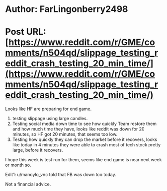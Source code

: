 # Author: FarLingonberry2498
# Post URL: [https://www.reddit.com/r/GME/comments/n504qd/slippage_testing_reddit_crash_testing_20_min_time/](https://www.reddit.com/r/GME/comments/n504qd/slippage_testing_reddit_crash_testing_20_min_time/)


Looks like HF are preparing for end game.

1. testing slippage using large candles.
2. Testing social media down time to see how quickly Team restore them and how much time they have, looks like reddit was down for 20 minutes, so HF got 20 minutes, that seems too low.
3. Testing how quickly they can drop the market before it recovers, looks like today in 4 minutes they were able to crash most of tech stock pretty large, before it recovers.

I hope this week is test run for them, seems like end game is near next week or month so.

Edit1: u/manoylo_vnc told that FB was down too today.

Not  a financial advice.
